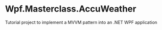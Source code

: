 # Wpf.Masterclass.AccuWeather
Tutorial project to implement a MVVM pattern into an .NET WPF application
